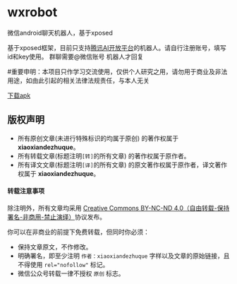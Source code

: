 # wxrobot
微信android聊天机器人，基于xposed

基于xposed框架，目前只支持[腾讯AI开放平台](https://ai.qq.com/)的机器人。请自行注册账号，填写id和key使用。
群聊需要@微信账号  机器人才回复


#重要申明：本项目只作学习交流使用，仅供个人研究之用，请勿用于商业及非法用途，如由此引起的相关法律法规责任，与本人无关

[下载apk](/app/release/app-release.apk)


## 版权声明

* 所有原创文章(未进行特殊标识的均属于原创) 的著作权属于 **xiaoxiandezhuque**。
* 所有转载文章(标题注明`[转]`的所有文章) 的著作权属于原作者。
* 所有译文文章(标题注明`[译]`的所有文章) 的原文著作权属于原作者，译文著作权属于 **xiaoxiandezhuque**。

#### 转载注意事项

除注明外，所有文章均采用 [Creative Commons BY-NC-ND 4.0（自由转载-保持署名-非商用-禁止演绎）](http://creativecommons.org/licenses/by-nc-nd/4.0/deed.zh)协议发布。

你可以在非商业的前提下免费转载，但同时你必须：

* 保持文章原文，不作修改。
* 明确署名，即至少注明 `作者：xiaoxiandezhuque` 字样以及文章的原始链接，且不得使用 `rel="nofollow"` 标记。
* 微信公众号转载一律不授权 `原创` 标志。

